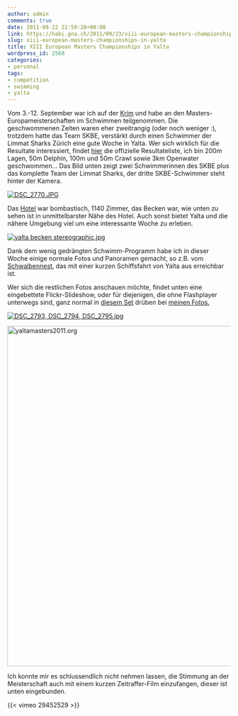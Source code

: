 ```yaml
---
author: admin
comments: true
date: 2011-09-22 22:59:28+00:00
link: https://habi.gna.ch/2011/09/23/xiii-european-masters-championships-in-yalta/
slug: xiii-european-masters-championships-in-yalta
title: XIII European Masters Championships in Yalta
wordpress_id: 2560
categories:
- personal
tags:
- competition
- swimming
- yalta
---
```


Vom 3.-12. September war ich auf der [Krim](http://de.wikipedia.org/wiki/Krim) und habe an den Masters-Europameisterschaften im Schwimmen teilgenommen.
Die geschwommenen Zeiten waren eher zweitrangig (oder noch weniger :), trotzdem hatte das Team SKBE, verstärkt durch einen Schwimmer der Limmat Sharks Zürich eine gute Woche in Yalta.
Wer sich wirklich für die Resultate interessiert, findet [hier](http://yaltamasters2011.org/competition/results) die offizielle Resultateliste, ich bin 200m Lagen, 50m Delphin, 100m und 50m Crawl sowie 3km Openwater geschwommen...
Das Bild unten zeigt zwei Schwimmerinnen des SKBE plus das komplette Team der Limmat Sharks, der dritte SKBE-Schwimmer steht hinter der Kamera.

[![DSC_2770.JPG](https://habi.gna.ch/wp-content/uploads/2011/09/DSC_2770-tm.jpg)](https://habi.gna.ch/wp-content/uploads/2011/09/DSC_2770.jpg)

Das [Hotel](http://hotel-yalta.com/) war bombastisch, 1140 Zimmer, das Becken war, wie unten zu sehen ist in unmittelbarster Nähe des Hotel.
Auch sonst bietet Yalta und die nähere Umgebung viel um eine interessante Woche zu erleben.

[![yalta becken stereographic.jpg](https://habi.gna.ch/wp-content/uploads/2011/09/yalta-becken-stereographic-tm.jpg)](https://habi.gna.ch/wp-content/uploads/2011/09/yalta-becken-stereographic.jpg)

Dank dem wenig gedrängten Schwimm-Programm habe ich in dieser Woche einige normale Fotos und Panoramen gemacht, so z.B. vom [Schwalbennest](http://de.wikipedia.org/wiki/Schwalbennest_(Krim)), das mit einer kurzen Schiffsfahrt von Yalta aus erreichbar ist.

Wer sich die restlichen Fotos anschauen möchte, findet unten eine eingebettete Flickr-Slideshow, oder für diejenigen, die ohne Flashplayer unterwegs sind, ganz normal in [diesem Set](http://fotos.davidhaberth%C3%BCr.ch/index.php?type=sets&setId=72157627688031024) drüben bei [meinen Fotos.](http://fotos.davidhaberth%C3%BCr.ch/)

[](http://fotos.davidhaberth%C3%BCr.ch/)[![DSC_2793, DSC_2794, DSC_2795.jpg](https://habi.gna.ch/wp-content/uploads/2011/09/DSC_2793-DSC_2794-DSC_2795-tm.jpg)](https://habi.gna.ch/wp-content/uploads/2011/09/DSC_2793-DSC_2794-DSC_2795.jpg)

<a data-flickr-embed="true" data-header="true" data-footer="true" href="https://www.flickr.com/photos/habi/albums/72157627688031024" title="yaltamasters2011.org"><img src="https://live.staticflickr.com/6080/6154659577_b893c39c2d_b.jpg" width="1024" height="768" alt="yaltamasters2011.org"></a><script async src="//embedr.flickr.com/assets/client-code.js" charset="utf-8"></script>

Ich konnte mir es schlussendlich nicht nehmen lassen, die Stimmung an der Meisterschaft auch mit einem kurzen Zeitraffer-Film einzufangen, dieser ist unten eingebunden.

{{< vimeo 29452529 >}}
